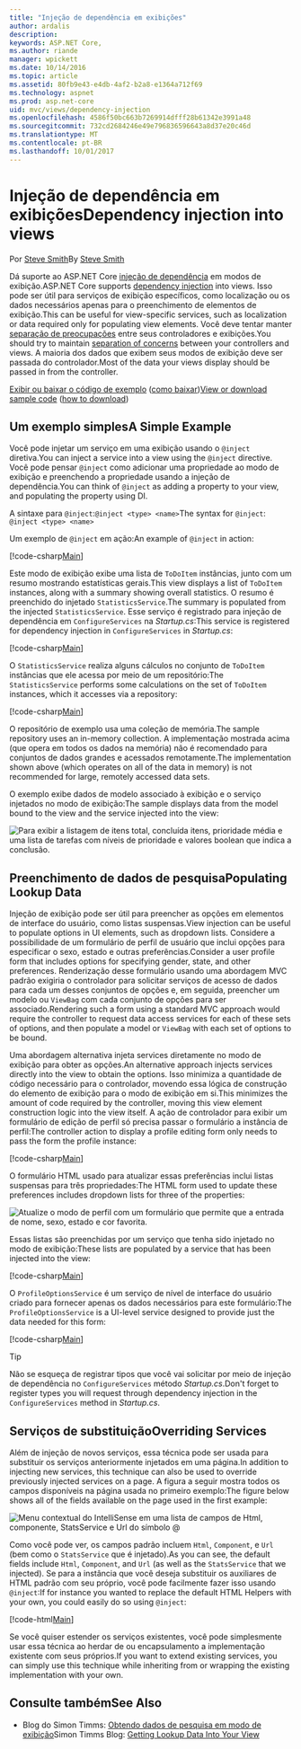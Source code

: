 ```yaml
---
title: "Injeção de dependência em exibições"
author: ardalis
description: 
keywords: ASP.NET Core,
ms.author: riande
manager: wpickett
ms.date: 10/14/2016
ms.topic: article
ms.assetid: 80fb9e43-e4db-4af2-b2a8-e1364a712f69
ms.technology: aspnet
ms.prod: asp.net-core
uid: mvc/views/dependency-injection
ms.openlocfilehash: 4586f50bc663b7269914dfff28b61342e3991a48
ms.sourcegitcommit: 732cd2684246e49e796836596643a8d37e20c46d
ms.translationtype: MT
ms.contentlocale: pt-BR
ms.lasthandoff: 10/01/2017
---
```

# <a name="dependency-injection-into-views"></a><span data-ttu-id="02f27-103">Injeção de dependência em exibições</span><span class="sxs-lookup"><span data-stu-id="02f27-103">Dependency injection into views</span></span>

<span data-ttu-id="02f27-104">Por [Steve Smith](https://ardalis.com/)</span><span class="sxs-lookup"><span data-stu-id="02f27-104">By [Steve Smith](https://ardalis.com/)</span></span>

<span data-ttu-id="02f27-105">Dá suporte ao ASP.NET Core [injeção de dependência](xref:fundamentals/dependency-injection) em modos de exibição.</span><span class="sxs-lookup"><span data-stu-id="02f27-105">ASP.NET Core supports [dependency injection](xref:fundamentals/dependency-injection) into views.</span></span> <span data-ttu-id="02f27-106">Isso pode ser útil para serviços de exibição específicos, como localização ou os dados necessários apenas para o preenchimento de elementos de exibição.</span><span class="sxs-lookup"><span data-stu-id="02f27-106">This can be useful for view-specific services, such as localization or data required only for populating view elements.</span></span> <span data-ttu-id="02f27-107">Você deve tentar manter [separação de preocupações](http://deviq.com/separation-of-concerns/) entre seus controladores e exibições.</span><span class="sxs-lookup"><span data-stu-id="02f27-107">You should try to maintain [separation of concerns](http://deviq.com/separation-of-concerns/) between your controllers and views.</span></span> <span data-ttu-id="02f27-108">A maioria dos dados que exibem seus modos de exibição deve ser passada do controlador.</span><span class="sxs-lookup"><span data-stu-id="02f27-108">Most of the data your views display should be passed in from the controller.</span></span>

<span data-ttu-id="02f27-109">[Exibir ou baixar o código de exemplo](https://github.com/aspnet/Docs/tree/master/aspnetcore/mvc/views/dependency-injection/sample) ([como baixar](xref:tutorials/index#how-to-download-a-sample))</span><span class="sxs-lookup"><span data-stu-id="02f27-109">[View or download sample code](https://github.com/aspnet/Docs/tree/master/aspnetcore/mvc/views/dependency-injection/sample) ([how to download](xref:tutorials/index#how-to-download-a-sample))</span></span>

## <a name="a-simple-example"></a><span data-ttu-id="02f27-110">Um exemplo simples</span><span class="sxs-lookup"><span data-stu-id="02f27-110">A Simple Example</span></span>

<span data-ttu-id="02f27-111">Você pode injetar um serviço em uma exibição usando o `@inject` diretiva.</span><span class="sxs-lookup"><span data-stu-id="02f27-111">You can inject a service into a view using the `@inject` directive.</span></span> <span data-ttu-id="02f27-112">Você pode pensar `@inject` como adicionar uma propriedade ao modo de exibição e preenchendo a propriedade usando a injeção de dependência.</span><span class="sxs-lookup"><span data-stu-id="02f27-112">You can think of `@inject` as adding a property to your view, and populating the property using DI.</span></span>

<span data-ttu-id="02f27-113">A sintaxe para `@inject`:`@inject <type> <name>`</span><span class="sxs-lookup"><span data-stu-id="02f27-113">The syntax for `@inject`: `@inject <type> <name>`</span></span>

<span data-ttu-id="02f27-114">Um exemplo de `@inject` em ação:</span><span class="sxs-lookup"><span data-stu-id="02f27-114">An example of `@inject` in action:</span></span>

[!code-csharp[Main](../../mvc/views/dependency-injection/sample/src/ViewInjectSample/Views/ToDo/Index.cshtml?highlight=4,5,15,16,17)]

<span data-ttu-id="02f27-115">Este modo de exibição exibe uma lista de `ToDoItem` instâncias, junto com um resumo mostrando estatísticas gerais.</span><span class="sxs-lookup"><span data-stu-id="02f27-115">This view displays a list of `ToDoItem` instances, along with a summary showing overall statistics.</span></span> <span data-ttu-id="02f27-116">O resumo é preenchido do injetado `StatisticsService`.</span><span class="sxs-lookup"><span data-stu-id="02f27-116">The summary is populated from the injected `StatisticsService`.</span></span> <span data-ttu-id="02f27-117">Esse serviço é registrado para injeção de dependência em `ConfigureServices` na *Startup.cs*:</span><span class="sxs-lookup"><span data-stu-id="02f27-117">This service is registered for dependency injection in `ConfigureServices` in *Startup.cs*:</span></span>

[!code-csharp[Main](../../mvc/views/dependency-injection/sample/src/ViewInjectSample/Startup.cs?highlight=6,7&range=15-22)]

<span data-ttu-id="02f27-118">O `StatisticsService` realiza alguns cálculos no conjunto de `ToDoItem` instâncias que ele acessa por meio de um repositório:</span><span class="sxs-lookup"><span data-stu-id="02f27-118">The `StatisticsService` performs some calculations on the set of `ToDoItem` instances, which it accesses via a repository:</span></span>

[!code-csharp[Main](../../mvc/views/dependency-injection/sample/src/ViewInjectSample/Model/Services/StatisticsService.cs?highlight=15,20,26)]

<span data-ttu-id="02f27-119">O repositório de exemplo usa uma coleção de memória.</span><span class="sxs-lookup"><span data-stu-id="02f27-119">The sample repository uses an in-memory collection.</span></span> <span data-ttu-id="02f27-120">A implementação mostrada acima (que opera em todos os dados na memória) não é recomendado para conjuntos de dados grandes e acessados remotamente.</span><span class="sxs-lookup"><span data-stu-id="02f27-120">The implementation shown above (which operates on all of the data in memory) is not recommended for large, remotely accessed data sets.</span></span>

<span data-ttu-id="02f27-121">O exemplo exibe dados de modelo associado à exibição e o serviço injetados no modo de exibição:</span><span class="sxs-lookup"><span data-stu-id="02f27-121">The sample displays data from the model bound to the view and the service injected into the view:</span></span>

![Para exibir a listagem de itens total, concluída itens, prioridade média e uma lista de tarefas com níveis de prioridade e valores boolean que indica a conclusão.](dependency-injection/_static/screenshot.png)

## <a name="populating-lookup-data"></a><span data-ttu-id="02f27-123">Preenchimento de dados de pesquisa</span><span class="sxs-lookup"><span data-stu-id="02f27-123">Populating Lookup Data</span></span>

<span data-ttu-id="02f27-124">Injeção de exibição pode ser útil para preencher as opções em elementos de interface do usuário, como listas suspensas.</span><span class="sxs-lookup"><span data-stu-id="02f27-124">View injection can be useful to populate options in UI elements, such as dropdown lists.</span></span> <span data-ttu-id="02f27-125">Considere a possibilidade de um formulário de perfil de usuário que inclui opções para especificar o sexo, estado e outras preferências.</span><span class="sxs-lookup"><span data-stu-id="02f27-125">Consider a user profile form that includes options for specifying gender, state, and other preferences.</span></span> <span data-ttu-id="02f27-126">Renderização desse formulário usando uma abordagem MVC padrão exigiria o controlador para solicitar serviços de acesso de dados para cada um desses conjuntos de opções e, em seguida, preencher um modelo ou `ViewBag` com cada conjunto de opções para ser associado.</span><span class="sxs-lookup"><span data-stu-id="02f27-126">Rendering such a form using a standard MVC approach would require the controller to request data access services for each of these sets of options, and then populate a model or `ViewBag` with each set of options to be bound.</span></span>

<span data-ttu-id="02f27-127">Uma abordagem alternativa injeta services diretamente no modo de exibição para obter as opções.</span><span class="sxs-lookup"><span data-stu-id="02f27-127">An alternative approach injects services directly into the view to obtain the options.</span></span> <span data-ttu-id="02f27-128">Isso minimiza a quantidade de código necessário para o controlador, movendo essa lógica de construção do elemento de exibição para o modo de exibição em si.</span><span class="sxs-lookup"><span data-stu-id="02f27-128">This minimizes the amount of code required by the controller, moving this view element construction logic into the view itself.</span></span> <span data-ttu-id="02f27-129">A ação de controlador para exibir um formulário de edição de perfil só precisa passar o formulário a instância de perfil:</span><span class="sxs-lookup"><span data-stu-id="02f27-129">The controller action to display a profile editing form only needs to pass the form the profile instance:</span></span>

[!code-csharp[Main](../../mvc/views/dependency-injection/sample/src/ViewInjectSample/Controllers/ProfileController.cs?highlight=9,19)]

<span data-ttu-id="02f27-130">O formulário HTML usado para atualizar essas preferências inclui listas suspensas para três propriedades:</span><span class="sxs-lookup"><span data-stu-id="02f27-130">The HTML form used to update these preferences includes dropdown lists for three of the properties:</span></span>

![Atualize o modo de perfil com um formulário que permite que a entrada de nome, sexo, estado e cor favorita.](dependency-injection/_static/updateprofile.png)

<span data-ttu-id="02f27-132">Essas listas são preenchidas por um serviço que tenha sido injetado no modo de exibição:</span><span class="sxs-lookup"><span data-stu-id="02f27-132">These lists are populated by a service that has been injected into the view:</span></span>

[!code-csharp[Main](../../mvc/views/dependency-injection/sample/src/ViewInjectSample/Views/Profile/Index.cshtml?highlight=4,16,17,21,22,26,27)]

<span data-ttu-id="02f27-133">O `ProfileOptionsService` é um serviço de nível de interface do usuário criado para fornecer apenas os dados necessários para este formulário:</span><span class="sxs-lookup"><span data-stu-id="02f27-133">The `ProfileOptionsService` is a UI-level service designed to provide just the data needed for this form:</span></span>

[!code-csharp[Main](../../mvc/views/dependency-injection/sample/src/ViewInjectSample/Model/Services/ProfileOptionsService.cs?highlight=7,13,24)]

>[!TIP]
> <span data-ttu-id="02f27-134">Não se esqueça de registrar tipos que você vai solicitar por meio de injeção de dependência no `ConfigureServices` método *Startup.cs*.</span><span class="sxs-lookup"><span data-stu-id="02f27-134">Don't forget to register types you will request through dependency injection in the  `ConfigureServices` method in *Startup.cs*.</span></span>

## <a name="overriding-services"></a><span data-ttu-id="02f27-135">Serviços de substituição</span><span class="sxs-lookup"><span data-stu-id="02f27-135">Overriding Services</span></span>

<span data-ttu-id="02f27-136">Além de injeção de novos serviços, essa técnica pode ser usada para substituir os serviços anteriormente injetados em uma página.</span><span class="sxs-lookup"><span data-stu-id="02f27-136">In addition to injecting new services, this technique can also be used to override previously injected services on a page.</span></span> <span data-ttu-id="02f27-137">A figura a seguir mostra todos os campos disponíveis na página usada no primeiro exemplo:</span><span class="sxs-lookup"><span data-stu-id="02f27-137">The figure below shows all of the fields available on the page used in the first example:</span></span>

![Menu contextual do IntelliSense em uma lista de campos de Html, componente, StatsService e Url do símbolo @](dependency-injection/_static/razor-fields.png)

<span data-ttu-id="02f27-139">Como você pode ver, os campos padrão incluem `Html`, `Component`, e `Url` (bem como o `StatsService` que é injetado).</span><span class="sxs-lookup"><span data-stu-id="02f27-139">As you can see, the default fields include `Html`, `Component`, and `Url` (as well as the `StatsService` that we injected).</span></span> <span data-ttu-id="02f27-140">Se para a instância que você deseja substituir os auxiliares de HTML padrão com seu próprio, você pode facilmente fazer isso usando `@inject`:</span><span class="sxs-lookup"><span data-stu-id="02f27-140">If for instance you wanted to replace the default HTML Helpers with your own, you could easily do so using `@inject`:</span></span>

[!code-html[Main](../../mvc/views/dependency-injection/sample/src/ViewInjectSample/Views/Helper/Index.cshtml?highlight=3,11)]

<span data-ttu-id="02f27-141">Se você quiser estender os serviços existentes, você pode simplesmente usar essa técnica ao herdar de ou encapsulamento a implementação existente com seus próprios.</span><span class="sxs-lookup"><span data-stu-id="02f27-141">If you want to extend existing services, you can simply use this technique while inheriting from or wrapping the existing implementation with your own.</span></span>

## <a name="see-also"></a><span data-ttu-id="02f27-142">Consulte também</span><span class="sxs-lookup"><span data-stu-id="02f27-142">See Also</span></span>

* <span data-ttu-id="02f27-143">Blog do Simon Timms: [Obtendo dados de pesquisa em modo de exibição](http://blog.simontimms.com/2015/06/09/getting-lookup-data-into-you-view/)</span><span class="sxs-lookup"><span data-stu-id="02f27-143">Simon Timms Blog: [Getting Lookup Data Into Your View](http://blog.simontimms.com/2015/06/09/getting-lookup-data-into-you-view/)</span></span>
